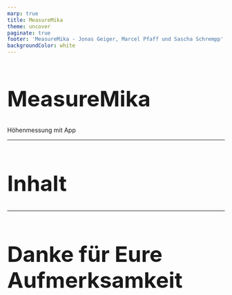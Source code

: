 ```yaml
---
marp: true
title: MeasureMika
theme: uncover
paginate: true
footer: 'MeasureMika - Jonas Geiger, Marcel Pfaff und Sascha Schrempp'
backgroundColor: white
---
```


<style>
    footer {
        font-size: 25px;
    }
</style>

<!-- _paginate: false -->
<!-- _footer: 'Jonas Geiger, Marcel Pfaff und Sascha Schrempp' -->

<style scoped>
    h1 {
        font-size: 124px;
    }
    footer {
        font-size: 40px;
        color: black;
    }
</style>

# MeasureMika
Höhenmessung mit App
<!-- Powereinstieg  -->

---

# Inhalt

---

<style scoped>
    tr {
        font-size: 30px;
        font-weight: bold;
    }
    h1 {
        font-size: 50px;
    }
</style>

# Danke für Eure Aufmerksamkeit


